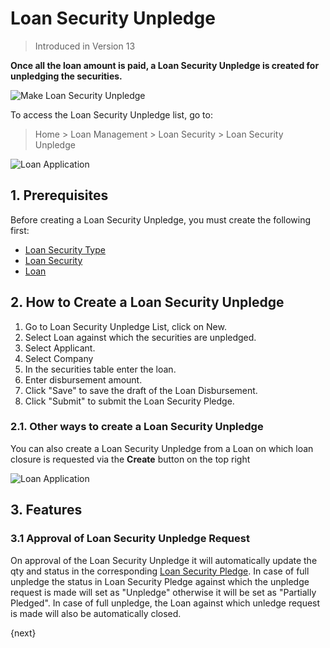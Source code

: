 <!-- add-breadcrumbs -->
# Loan Security Unpledge
> Introduced in Version 13

**Once all the loan amount is paid, a Loan Security Unpledge is created for unpledging the securities.**

<img class="screenshot" alt="Make Loan Security Unpledge" src="{{docs_base_url}}/assets/img/loan-management/loan-security-unpledge-flow.png">

To access the Loan Security Unpledge list, go to:
> Home > Loan Management > Loan Security > Loan Security Unpledge


<img class="screenshot" alt="Loan Application" src="{{docs_base_url}}/assets/img/loan-management/loan-security-unpledge.png">

## 1. Prerequisites
Before creating a Loan Security Unpledge, you must create the following first:

* [Loan Security Type](/docs/user/manual/en/loan-management/loan-security-type)
* [Loan Security](/docs/user/manual/en/loan-management/loan-security)
* [Loan](/docs/user/manual/en/loan-management/loan)


## 2. How to Create a Loan Security Unpledge
1. Go to Loan Security Unpledge List, click on New.
2. Select Loan against which the securities are unpledged.
3. Select Applicant.
4. Select Company
3. In the securities table enter the loan.
4. Enter disbursement amount.
7. Click "Save" to save the draft of the Loan Disbursement.
8. Click "Submit" to submit the Loan Security Pledge.

### 2.1. Other ways to create a Loan Security Unpledge
You can also create a Loan Security Unpledge from a Loan on which loan closure is requested via the **Create** button on the top right

<img class="screenshot" alt="Loan Application" src="{{docs_base_url}}/assets/img/loan-management/create-loan-security-unpledge.png">

## 3. Features

### 3.1 Approval of Loan Security Unpledge Request
On approval of the Loan Security Unpledge it will automatically update the qty and status in the corresponding [Loan Security Pledge](/docs/user/manual/en/loan-management/loan-security-pledge). In case of full unpledge the status in Loan Security Pledge against which the unpledge request is made will set as "Unpledge" otherwise it will be set as "Partially Pledged". In case of full unpledge, the Loan against which unledge request is made will also be automatically closed.

{next}



